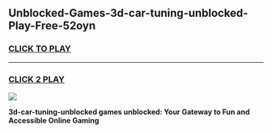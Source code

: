 
## Unblocked-Games-3d-car-tuning-unblocked-Play-Free-52oyn
<h3>
<a href="https://premium76.site?title=3d-car-tuning-unblocked&ref=18A1">CLICK TO PLAY</a></h3>
<hr>

<h3>
<a href="https://premium76.site?title=3d-car-tuning-unblocked&ref=18A1">CLICK 2 PLAY</a>
  
</h3>

<a href="https://premium76.site?title=3d-car-tuning-unblocked&ref=18A1"><img src="https://clearcache.store/games.png"></a>


**3d-car-tuning-unblocked games unblocked: Your Gateway to Fun and Accessible Online Gaming**
